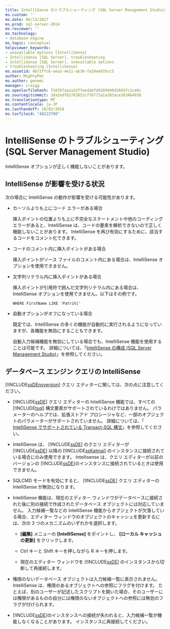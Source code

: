 ```yaml
---
title: IntelliSense のトラブルシューティング (SQL Server Management Studio) | Microsoft Docs
ms.custom: ''
ms.date: 06/13/2017
ms.prod: sql-server-2014
ms.reviewer: ''
ms.technology:
- database-engine
ms.topic: conceptual
helpviewer_keywords:
- unavailable options [IntelliSense]
- IntelliSense [SQL Server], troubleshooting
- IntelliSense [SQL Server], unavailable options
- troubleshooting [IntelliSense]
ms.assetid: 4b72ffc6-aea2-4e11-ab36-fa2de4d7bcc5
author: MightyPen
ms.author: genemi
manager: craigg
ms.openlocfilehash: f18f67aaa142ffeedabfd9269940d28d3fc1ce0c
ms.sourcegitcommit: 3da2edf82763852cff6772a1a282ace3034b4936
ms.translationtype: MT
ms.contentlocale: ja-JP
ms.lasthandoff: 10/02/2018
ms.locfileid: "48223790"
---
```

# <a name="troubleshooting-intellisense-sql-server-management-studio"></a>IntelliSense のトラブルシューティング (SQL Server Management Studio)
  IntelliSense オプションが正しく機能しないことがあります。  
  
## <a name="conditions-that-affect-intellisense"></a>IntelliSense が影響を受ける状況  
 次の場合に IntelliSense の動作が影響を受ける可能性があります。  
  
-   カーソルよりも上にコード エラーがある場合  
  
     挿入ポイントの位置よりも上に不完全なステートメントや他のコーディング エラーがあると、IntelliSense は、コードの要素を解析できないので正しく機能しないことがあります。 IntelliSense を再び有効にするために、該当するコードをコメント化できます。  
  
-   コードのコメント内に挿入ポイントがある場合  
  
     挿入ポイントがソース ファイルのコメント内にある場合は、IntelliSense オプションを使用できません。  
  
-   文字列リテラル内に挿入ポイントがある場合  
  
     挿入ポイントが引用符で囲んだ文字列リテラル内にある場合は、IntelliSense オプションを使用できません。以下はその例です。  
  
     `WHERE FirstName LIKE 'Patri%|'`  
  
-   自動オプションがオフになっている場合  
  
     既定では、IntelliSense の多くの機能が自動的に実行されるようになっていますが、各機能を無効にすることもできます。  
  
     自動入力候補機能を無効にしている場合でも、IntelliSense 機能を使用することは可能です。 詳細については、「[IntelliSense の構成 &#40;SQL Server Management Studio&#41;](configure-intellisense-sql-server-management-studio.md)」を参照してください。  
  
## <a name="database-engine-query-intellisense"></a>データベース エンジン クエリの IntelliSense  
 [!INCLUDE[ssDEnoversion](../../includes/ssdenoversion-md.md)] クエリ エディターに関しては、次の点に注意してください。  
  
-   [!INCLUDE[ssDE](../../includes/ssde-md.md)] クエリ エディターの IntelliSense 機能では、すべての [!INCLUDE[tsql](../../includes/tsql-md.md)] 構文要素がサポートされているわけではありません。 パラメーターのヘルプでは、拡張ストアド プロシージャなど、一部のオブジェクトのパラメーターがサポートされていません。 詳細については、「 [IntelliSense でサポートされている Transact-SQL 構文](transact-sql-syntax-supported-by-intellisense.md)」を参照してください。  
  
-   IntelliSense は、 [!INCLUDE[ssDE](../../includes/ssde-md.md)] のクエリ エディターが [!INCLUDE[ssDE](../../includes/ssde-md.md)] 以降の [!INCLUDE[ssKatmai](../../includes/sskatmai-md.md)] のインスタンスに接続されている場合にのみ使用できます。 Intellisense は、クエリ エディターが以前のバージョンの [!INCLUDE[ssDE](../../includes/ssde-md.md)]のインスタンスに接続されているときは使用できません。  
  
-   SQLCMD モードを有効にすると、 [!INCLUDE[ssDE](../../includes/ssde-md.md)] クエリ エディターの IntelliSense が無効になります。  
  
-   IntelliSense 機能は、現在のエディター ウィンドウがデータベースに接続された後に別の接続で作成されたデータベース オブジェクトには対応していません。 入力候補一覧などの IntelliSense 機能からオブジェクトが欠落している場合、エディター ウィンドウのオブジェクトのキャッシュを更新するには、次の 3 つのメカニズムのいずれかを選択します。  
  
    -   **[編集]** メニューの **[IntelliSense]** をポイントし、 **[ローカル キャッシュの更新]** をクリックします。  
  
    -   Ctrl</localizedText> キーと <localizedText>Shift</localizedText> キーを押しながら <localizedText>R</localizedText> キーを押します。  
  
    -   現在のエディター ウィンドウを [!INCLUDE[ssDE](../../includes/ssde-md.md)] のインスタンスから切断して再接続します。  
  
-   権限のないデータベース オブジェクトは入力候補一覧に表示されません。 IntelliSense は、権限のあるオブジェクトへの参照にフラグを付けます。 たとえば、別のユーザーが記述したスクリプトを開いた場合、そのユーザーには権限があるものの自分には権限のないオブジェクトへの参照には無効のフラグが付けられます。  
  
-   [!INCLUDE[ssDE](../../includes/ssde-md.md)]のインスタンスへの接続が失われると、入力候補一覧が機能しなくなることがあります。 インスタンスに再接続してください。  
  
  
